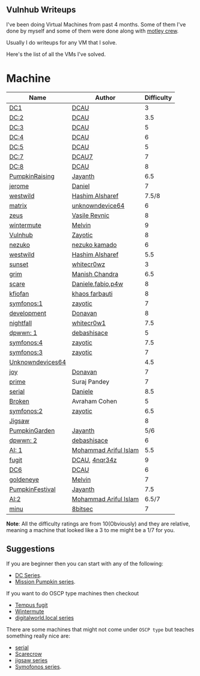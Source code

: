 ## Vulnhub Writeups

I've been doing Virtual Machines from past 4 months. Some of them I've done by myself and some of them were done along with [motley crew]().

Usually I do writeups for any VM that I solve.

Here's the list of all the VMs I've solved.

# Machine

|Name|Author|Difficulty|
|----------------------------------------------------------------------------------------|---------------------------------------------------------|----------|
|[DC1](https://mzfr.github.io/vulnhub-writeups/2019-07-12-DC1.md)|[DCAU](https://twitter.com/DCAU7/) |3|
|[DC:2](https://mzfr.github.io/vulnhub-writeups/2019-07-12-DC2.md)|[DCAU](https://twitter.com/DCAU7/)|3.5
|[DC:3](https://mzfr.github.io/vulnhub-writeups/2019-07-12-DC3.md)|[DCAU](https://twitter.com/DCAU7/)|5
|[DC:4](https://mzfr.github.io/vulnhub-writeups/2019-07-11-DC4.md)|[DCAU](https://twitter.com/DCAU7/)|6|
|[DC:5](https://mzfr.github.io/vulnhub-writeups/2019-07-09-DC5.md)|[DCAU](https://twitter.com/DCAU7/)| 5
|[DC:7](https://mzfr.github.io/vulnhub-writeups/2019-08-31-DC7.md)|[DCAU7](https://twitter.com/DCAU7)|7|
|[DC:8](https://mzfr.github.io/vulnhub-writeups/2019-09-5-DC8.md)|[DCAU](https://twitter.com/DCAU7)|8|
[PumpkinRaising](https://mzfr.github.io/vulnhub-writeups/2019-07-08-PumpkinRaising.md)  |[Jayanth](https://twitter.com/askjayanth)|6.5|
|[jerome](https://mzfr.github.io/vulnhub-writeups/2019-07-23-jerome.md)|[Daniel](https://dsolstad.com/)|7|
|[westwild](https://mzfr.github.io/vulnhub-writeups/2019-08-27-westwild2.md)|[Hashim Alsharef](https://twitter.com/hashimalshareff)|7.5/8|
|[matrix](https://mzfr.github.io/vulnhub-writeups/2019-07-11-matrix.md)|[unknowndevice64](https://twitter.com/unknowndevice64)|6|
|[zeus](https://mzfr.github.io/vulnhub-writeups/2019-07-24-zeus.md)|[Vasile Revnic](https://twitter.com/SirPwnALot)|8|
|[wintermute](https://mzfr.github.io/vulnhub-writeups/2019-07-26-wintermute.md)|[Melvin](https://twitter.com/_creosote)|9|
|[Vulnhub](https://mzfr.github.io/vulnhub-writeups/2019-07-28-Vulnhub-Jigsaw2.md)|[Zayotic](https://twitter.com/zayotic/)|8|
|[nezuko](https://mzfr.github.io/vulnhub-writeups/2019-08-24-nezuko.md)|[nezuko kamado](https://twitter.com/@yunaranyancat)|6|
|[westwild](https://mzfr.github.io/vulnhub-writeups/2019-08-18-westwild.md)|[Hashim Alsharef](https://twitter.com/hashimalshareff)|5.5|
|[sunset](https://mzfr.github.io/vulnhub-writeups/2019-08-01-sunset.md)|[whitecr0wz](https://twitter.com/whitecr0w1)|3|
|[grim](https://mzfr.github.io/vulnhub-writeups/2019-08-24-grim.md)|[Manish Chandra]()|6.5|
|[scare](https://mzfr.github.io/vulnhub-writeups/2019-08-24-scare.md)|[Daniele](https://twitter.com/sk4pwn),[fabio](https://twitter.com/bytevsbyt3),[p4w](https://twitter.com/p4w16)|8|
|[kfiofan](https://mzfr.github.io/vulnhub-writeups/2019-07-17-kfiofan2.md)|[khaos farbauti](https://twitter.com/khaos_farbauti)|8|
|[symfonos:1](https://mzfr.github.io/vulnhub-writeups/2019-07-04-symfonos.md)|[zayotic](https://twitter.com/zayotic/)|7|
|[development](https://mzfr.github.io/vulnhub-writeups/2019-08-03-development.md)|[Donavan](https://donavan.sg/blog)|8|
|[nightfall](https://mzfr.github.io/vulnhub-writeups/2019-08-31-nightfall.md)|[whitecr0w1](https://twitter.com/whitecr0w1)|7.5|
|[dpwwn: 1](https://mzfr.github.io/vulnhub-writeups/2019-08-19-dpwwn1.md)|[debashisace](https://twitter.com/debashisace)|5|
|[symfonos:4](https://mzfr.github.io/vulnhub-writeups/2019-08-20-symfonos4.md)|[zayotic](https://twitter.com/zayotic/)|7.5|
|[symfonos:3](https://mzfr.github.io/vulnhub-writeups/2019-07-20-symfonos3.md)|[zayotic](https://twitter.com/zayotic/)|7|
|[Unknowndevices64](https://mzfr.github.io/vulnhub-writeups/2019-07-03-unknowndevices.md)||4.5
|[joy](https://mzfr.github.io/vulnhub-writeups/2019-08-02-joy.md)|[Donavan](https://donavan.sg/blog)|7|
|[prime](https://mzfr.github.io/vulnhub-writeups/2019-09-04-prime.md)|Suraj Pandey|7|
|[serial](https://mzfr.github.io/vulnhub-writeups/2019-08-23-serial.md)|[Daniele](https://twitter.com/@sk4pwn)|8.5|
|[Broken](https://mzfr.github.io/vulnhub-writeups/2019-08-21-Broken.md)|Avraham Cohen|5|
|[symfonos:2](https://mzfr.github.io/vulnhub-writeups/2019-07-19-symfonos2.md)|[zayotic](https://twitter.com/zayotic/)|6.5|
|[Jigsaw](https://mzfr.github.io/vulnhub-writeups/2019-07-02-Vulnhub-Jigsaw.md)||8|
|[PumpkinGarden](https://mzfr.github.io/vulnhub-writeups/2019-07-07-PumpkinGarden.md)|[Jayanth](https://twitter.com/askjayanth)|5/6|
|[dpwwn: 2](https://mzfr.github.io/vulnhub-writeups/2019-08-19-dpwwn2.md)|[debashisace](https://twitter.com/debashisace)|6|
|[AI: 1](https://mzfr.github.io/vulnhub-writeups/2019-09-03-ai2.md)|[Mohammad Ariful Islam](https://twitter.com/@arif_xpress)|5.5|
|[fugit](https://mzfr.github.io/vulnhub-writeups/2019-08-14-fugit.md)|[DCAU](https://twitter.com/DCAU7/), [4nqr34z](https://twitter.com/4nqr34z)|9|
|[DC6](https://mzfr.github.io/vulnhub-writeups/2019-07-06-DC6.md) |[DCAU](https://twitter.com/DCAU7/)| 6|
|[goldeneye](https://mzfr.github.io/vulnhub-writeups/2019-07-25-goldeneye.md)|[Melvin](https://twitter.com/_creosote)| 7|
|[PumpkinFestival](https://mzfr.github.io/vulnhub-writeups/2019-07-22-PumpkinFestival.md)|[Jayanth](https://twitter.com/askjayanth)|7.5|
|[AI:2](https://mzfr.github.io/vulnhub-writeups/2019-08-26-ai.md)|[Mohammad Ariful Islam](https://twitter.com/@arif_xpress)| 6.5/7 |
|[minu](https://mzfr.github.io/vulnhub-writeups/2019-07-24-minu.md)|[8bitsec](https://twitter.com/_8bitsec)|  7  |

__Note__: All the difficulty ratings are from 10(Obviously) and they are relative, meaning a machine that looked like a 3 to me might be a 1/7 for you.

## Suggestions

If you are beginner then you can start with any of the following:

* [DC Series](https://www.vulnhub.com/series/dc,199/).
* [Mission Pumpkin series](https://www.vulnhub.com/series/mission-pumpkin-v10,216/).

If you want to do OSCP type machines then checkout

* [Tempus fugit](https://www.vulnhub.com/entry/tempus-fugit-1,346/)
* [Wintermute](https://www.vulnhub.com/entry/wintermute-1,239/)
* [digitalworld.local series](https://www.vulnhub.com/series/digitalworldlocal,182/)

There are some machines that might not come under `OSCP type` but teaches something really nice are:

* [serial](https://www.vulnhub.com/series/serial,231/)
* [Scarecrow](https://www.vulnhub.com/entry/scarecrow-11,354/)
* [jigsaw series](https://www.vulnhub.com/series/jigsaw,210/)
* [Symofonos series](https://www.vulnhub.com/series/symfonos,217/).
